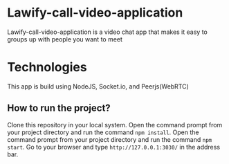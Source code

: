 # Lawify-call-video-application
Lawify-call-video-application is a video chat app that makes it easy to groups up with people you want to meet
# Technologies
This app is build using NodeJS, Socket.io, and Peerjs(WebRTC)
## How to run the project?
Clone this repository in your local system.
Open the command prompt from your project directory and run the command `npm install`.
Open the command prompt from your project directory and run the command `npm start`.
Go to your browser and type `http://127.0.0.1:3030/` in the address bar.
 
